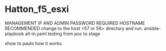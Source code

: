# Hatton_f5_esxi
MANAGEMENT IP AND ADMIN PASSWORD REQUIRED
HOSTNAME RECOMMENDED
change to the host <57 or 56> directory and run:
 ansible-playbook all-in.yaml
testing from poc to stage

show to paulo how it works